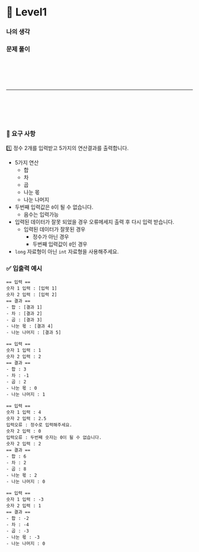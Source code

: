 # 🚀 Level1

### 나의 생각

### 문제 풀이


<br/>
<br/>
<br/>
<br/>

---

<br/>
<br/>
<br/>
<br/>

### 🎯 요구 사항

1️⃣ 정수 2개를 입력받고 5가지의 연산결과를 출력합니다.

- 5가지 연산
    - 합
    - 차
    - 곱
    - 나눈 몫
    - 나눈 나머지
- 두번째 입력값은 `0`이 될 수 없습니다.
    - 음수는 입력가능
- 입력된 데이터가 잘못 되었을 경우 오류메세지 출력 후 다시 입력 받습니다.
    - 입력된 데이터가 잘못된 경우
        - 정수가 아닌 경우
        - 두번째 입력값이 `0`인 경우
- `long` 자료형이 아닌 `int` 자료형을 사용해주세요.

### ✅ 입출력 예시

```text
== 입력 ==
숫자 1 입력 : [입력 1]
숫자 2 입력 : [입력 2]
== 결과 ==
- 합 : [결과 1]
- 차 : [결과 2]
- 곱 : [결과 3]
- 나눈 몫 : [결과 4]
- 나눈 나머지 : [결과 5]
```

```text
== 입력 ==
숫자 1 입력 : 1
숫자 2 입력 : 2
== 결과 ==
- 합 : 3
- 차 : -1
- 곱 : 2
- 나눈 몫 : 0
- 나눈 나머지 : 1
```

```text
== 입력 ==
숫자 1 입력 : 4
숫자 2 입력 : 2.5
입력오류 : 정수로 입력해주세요.
숫자 2 입력 : 0
입력오류 : 두번째 숫자는 0이 될 수 없습니다.
숫자 2 입력 : 2
== 결과 ==
- 합 : 6
- 차 : 2
- 곱 : 8
- 나눈 몫 : 2
- 나눈 나머지 : 0
```

```text
== 입력 ==
숫자 1 입력 : -3
숫자 2 입력 : 1
== 결과 ==
- 합 : -2
- 차 : -4
- 곱 : -3
- 나눈 몫 : -3
- 나눈 나머지 : 0
```
